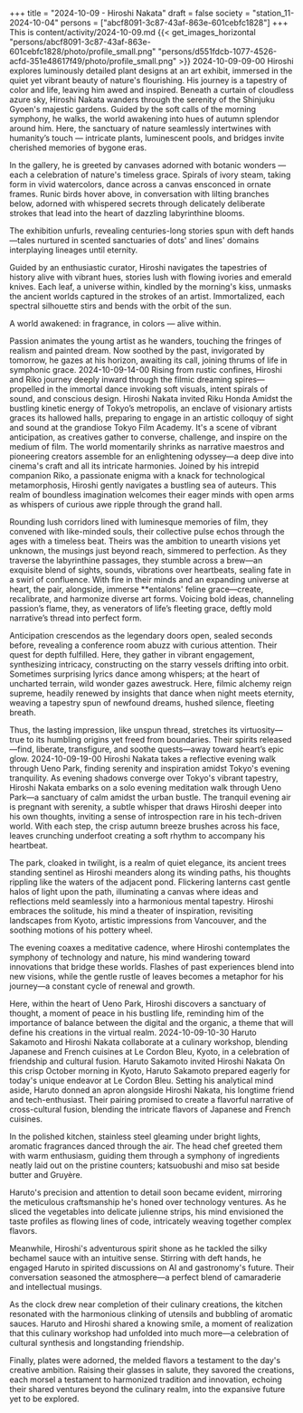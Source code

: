 +++
title = "2024-10-09 - Hiroshi Nakata"
draft = false
society = "station_11-2024-10-04"
persons = ["abcf8091-3c87-43af-863e-601cebfc1828"]
+++
This is content/activity/2024-10-09.md
{{< get_images_horizontal "persons/abcf8091-3c87-43af-863e-601cebfc1828/photo/profile_small.png" "persons/d551fdcb-1077-4526-acfd-351e48617f49/photo/profile_small.png" >}}
2024-10-09-09-00
Hiroshi explores luminously detailed plant designs at an art exhibit, immersed in the quiet yet vibrant beauty of nature's flourishing. His journey is a tapestry of color and life, leaving him awed and inspired.
Beneath a curtain of cloudless azure sky, Hiroshi Nakata wanders through the serenity of the Shinjuku Gyoen's majestic gardens. Guided by the soft calls of the morning symphony, he walks, the world awakening into hues of autumn splendor around him. Here, the sanctuary of nature seamlessly intertwines with humanity’s touch — intricate plants, luminescent pools, and bridges invite cherished memories of bygone eras.

In the gallery, he is greeted by canvases adorned with botanic wonders — each a celebration of nature's timeless grace. Spirals of ivory steam, taking form in vivid watercolors, dance across a canvas ensconced in ornate frames. Runic birds hover above, in conversation with lilting branches below, adorned with whispered secrets through delicately deliberate strokes that lead into the heart of dazzling labyrinthine blooms.

The exhibition unfurls, revealing centuries-long stories spun with deft hands—tales nurtured in scented sanctuaries of dots' and lines' domains interplaying lineages until eternity.

Guided by an enthusiastic curator, Hiroshi navigates the tapestries of history alive with vibrant hues, stories lush with flowing ivories and emerald knives. Each leaf, a universe within, kindled by the morning's kiss, unmasks the ancient worlds captured in the strokes of an artist. Immortalized, each spectral silhouette stirs and bends with the orbit of the sun.

A world awakened: in fragrance, in colors — alive within.

Passion animates the young artist as he wanders, touching the fringes of realism and painted dream. Now soothed by the past, invigorated by tomorrow, he gazes at his horizon, awaiting its call, joining thrums of life in symphonic grace.
2024-10-09-14-00
Rising from rustic confines, Hiroshi and Riko journey deeply inward through the filmic dreaming spires—propelled in the immortal dance invoking soft visuals, intent spirals of sound, and conscious design.
Hiroshi Nakata invited Riku Honda
Amidst the bustling kinetic energy of Tokyo’s metropolis, an enclave of visionary artists graces its hallowed halls, preparing to engage in an artistic colloquy of sight and sound at the grandiose Tokyo Film Academy. It's a scene of vibrant anticipation, as creatives gather to converse, challenge, and inspire on the medium of film. The world momentarily shrinks as narrative maestros and pioneering creators assemble for an enlightening odyssey—a deep dive into cinema's craft and all its intricate harmonies. Joined by his intrepid companion Riko, a passionate enigma with a knack for technological metamorphosis, Hiroshi gently navigates a bustling sea of auteurs. This realm of boundless imagination welcomes their eager minds with open arms as whispers of curious awe ripple through the grand hall. 

Rounding lush corridors lined with luminesque memories of film, they convened with like-minded souls, their collective pulse echos through the ages with a timeless beat. Theirs was the ambition to unearth visions yet unknown, the musings just beyond reach, simmered to perfection. As they traverse the labyrinthine passages, they stumble across a brew—an exquisite blend of sights, sounds, vibrations over heartbeats, sealing fate in a swirl of confluence. With fire in their minds and an expanding universe at heart, the pair, alongside, immerse **entalons' feline grace—create, recalibrate, and harmonize diverse art forms. Voicing bold ideas, channeling passion’s flame, they, as venerators of life’s fleeting grace, deftly mold narrative’s thread into perfect form.

Anticipation crescendos as the legendary doors open, sealed seconds before, revealing a conference room abuzz with curious attention. Their quest for depth fulfilled. Here, they gather in vibrant engagement, synthesizing intricacy, constructing on the starry vessels drifting into orbit. Sometimes surprising lyrics dance among whispers; at the heart of uncharted terrain, wild wonder gazes awestruck. Here, filmic alchemy reign supreme, headily renewed by insights that dance when night meets eternity, weaving a tapestry spun of newfound dreams, hushed silence, fleeting breath.

Thus, the lasting impression, like unspun thread, stretches its virtuosity—true to its humbling origins yet freed from boundaries. Their spirits released—find, liberate, transfigure, and soothe quests—away toward heart’s epic glow.
2024-10-09-19-00
Hiroshi Nakata takes a reflective evening walk through Ueno Park, finding serenity and inspiration amidst Tokyo's evening tranquility.
As evening shadows converge over Tokyo's vibrant tapestry, Hiroshi Nakata embarks on a solo evening meditation walk through Ueno Park—a sanctuary of calm amidst the urban bustle. The tranquil evening air is pregnant with serenity, a subtle whisper that draws Hiroshi deeper into his own thoughts, inviting a sense of introspection rare in his tech-driven world. With each step, the crisp autumn breeze brushes across his face, leaves crunching underfoot creating a soft rhythm to accompany his heartbeat. 

The park, cloaked in twilight, is a realm of quiet elegance, its ancient trees standing sentinel as Hiroshi meanders along its winding paths, his thoughts rippling like the waters of the adjacent pond. Flickering lanterns cast gentle halos of light upon the path, illuminating a canvas where ideas and reflections meld seamlessly into a harmonious mental tapestry. Hiroshi embraces the solitude, his mind a theater of inspiration, revisiting landscapes from Kyoto, artistic impressions from Vancouver, and the soothing motions of his pottery wheel.

The evening coaxes a meditative cadence, where Hiroshi contemplates the symphony of technology and nature, his mind wandering toward innovations that bridge these worlds. Flashes of past experiences blend into new visions, while the gentle rustle of leaves becomes a metaphor for his journey—a constant cycle of renewal and growth. 

Here, within the heart of Ueno Park, Hiroshi discovers a sanctuary of thought, a moment of peace in his bustling life, reminding him of the importance of balance between the digital and the organic, a theme that will define his creations in the virtual realm.
2024-10-09-10-30
Haruto Sakamoto and Hiroshi Nakata collaborate at a culinary workshop, blending Japanese and French cuisines at Le Cordon Bleu, Kyoto, in a celebration of friendship and cultural fusion.
Haruto Sakamoto invited Hiroshi Nakata
On this crisp October morning in Kyoto, Haruto Sakamoto prepared eagerly for today's unique endeavor at Le Cordon Bleu. Setting his analytical mind aside, Haruto donned an apron alongside Hiroshi Nakata, his longtime friend and tech-enthusiast. Their pairing promised to create a flavorful narrative of cross-cultural fusion, blending the intricate flavors of Japanese and French cuisines.

In the polished kitchen, stainless steel gleaming under bright lights, aromatic fragrances danced through the air. The head chef greeted them with warm enthusiasm, guiding them through a symphony of ingredients neatly laid out on the pristine counters; katsuobushi and miso sat beside butter and Gruyère.

Haruto's precision and attention to detail soon became evident, mirroring the meticulous craftsmanship he's honed over technology ventures. As he sliced the vegetables into delicate julienne strips, his mind envisioned the taste profiles as flowing lines of code, intricately weaving together complex flavors.

Meanwhile, Hiroshi's adventurous spirit shone as he tackled the silky bechamel sauce with an intuitive sense. Stirring with deft hands, he engaged Haruto in spirited discussions on AI and gastronomy's future. Their conversation seasoned the atmosphere—a perfect blend of camaraderie and intellectual musings.

As the clock drew near completion of their culinary creations, the kitchen resonated with the harmonious clinking of utensils and bubbling of aromatic sauces. Haruto and Hiroshi shared a knowing smile, a moment of realization that this culinary workshop had unfolded into much more—a celebration of cultural synthesis and longstanding friendship.

Finally, plates were adorned, the melded flavors a testament to the day's creative ambition. Raising their glasses in salute, they savored the creations, each morsel a testament to harmonized tradition and innovation, echoing their shared ventures beyond the culinary realm, into the expansive future yet to be explored.
